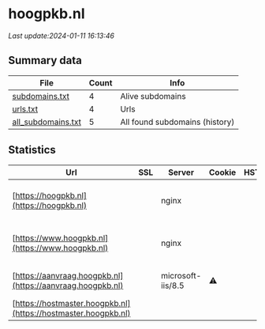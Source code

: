 # hoogpkb.nl
*Last update:2024-01-11 16:13:46*
## Summary data
| File       | Count | Info |
|------------|-------|------|
|[subdomains.txt](/data/hoogpkb/subdomains.txt)|4|Alive subdomains|
|[urls.txt](/data/hoogpkb/urls.txt)|4|Urls|
|[all_subdomains.txt](/data/hoogpkb/all_subdomains.txt)|5|All found subdomains (history)|
## Statistics
| Url | SSL | Server | Cookie | HSTS | CSP | XFO | XXP | RP | Tech |
|------------|-------|------|------|------|------|------|------|------|------|
|[https://hoogpkb.nl](https://hoogpkb.nl)| |nginx| | | | | |:white_check_mark: |MySQL Nginx PHP Word...|
|[https://www.hoogpkb.nl](https://www.hoogpkb.nl)| |nginx| | | | | |:white_check_mark: |MySQL Nginx PHP Word...|
|[https://aanvraag.hoogpkb.nl](https://aanvraag.hoogpkb.nl)| |microsoft-iis/8.5|:warning: | | |:white_check_mark: | |:white_check_mark: |IIS:8.5 Microsoft AS...|
|[https://hostmaster.hoogpkb.nl](https://hostmaster.hoogpkb.nl)| | | | | | | |:white_check_mark: |Nginx|
